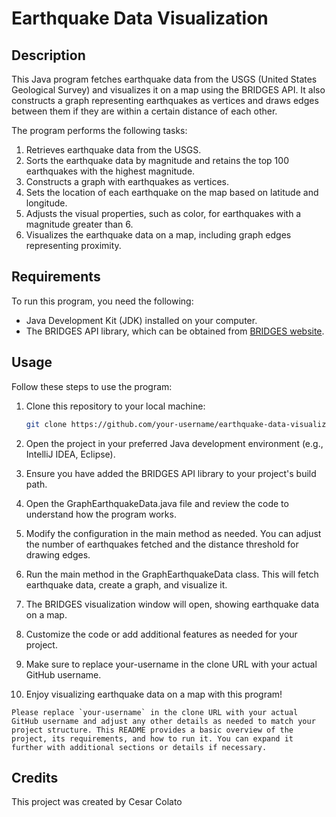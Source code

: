 # Earthquake Data Visualization

## Description
This Java program fetches earthquake data from the USGS (United States Geological Survey) and visualizes it on a map using the BRIDGES API. It also constructs a graph representing earthquakes as vertices and draws edges between them if they are within a certain distance of each other.

The program performs the following tasks:
1. Retrieves earthquake data from the USGS.
2. Sorts the earthquake data by magnitude and retains the top 100 earthquakes with the highest magnitude.
3. Constructs a graph with earthquakes as vertices.
4. Sets the location of each earthquake on the map based on latitude and longitude.
5. Adjusts the visual properties, such as color, for earthquakes with a magnitude greater than 6.
6. Visualizes the earthquake data on a map, including graph edges representing proximity.

## Requirements
To run this program, you need the following:

- Java Development Kit (JDK) installed on your computer.
- The BRIDGES API library, which can be obtained from [BRIDGES website](https://bridgesuncc.github.io/doc/java-api/current/bridges_base.html).

## Usage
Follow these steps to use the program:

1. Clone this repository to your local machine:

   ```bash
   git clone https://github.com/your-username/earthquake-data-visualization.git

2. Open the project in your preferred Java development environment (e.g., IntelliJ IDEA, Eclipse).

3. Ensure you have added the BRIDGES API library to your project's build path.

4. Open the GraphEarthquakeData.java file and review the code to understand how the program works.

5. Modify the configuration in the main method as needed. You can adjust the number of earthquakes fetched and the distance threshold for drawing edges.

6. Run the main method in the GraphEarthquakeData class. This will fetch earthquake data, create a graph, and visualize it.

7. The BRIDGES visualization window will open, showing earthquake data on a map.

8. Customize the code or add additional features as needed for your project.

9. Make sure to replace your-username in the clone URL with your actual GitHub username.

10. Enjoy visualizing earthquake data on a map with this program!

```
Please replace `your-username` in the clone URL with your actual GitHub username and adjust any other details as needed to match your project structure. This README provides a basic overview of the project, its requirements, and how to run it. You can expand it further with additional sections or details if necessary.
```

## Credits
This project was created by Cesar Colato

